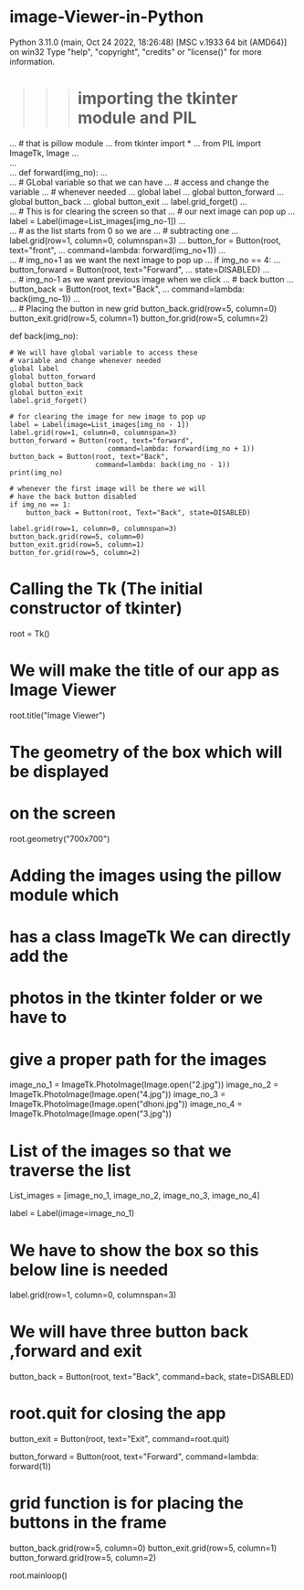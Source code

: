 # image-Viewer-in-Python
Python 3.11.0 (main, Oct 24 2022, 18:26:48) [MSC v.1933 64 bit (AMD64)] on win32
Type "help", "copyright", "credits" or "license()" for more information.
>>> # importing the tkinter module and PIL
... # that is pillow module
... from tkinter import *
... from PIL import ImageTk, Image
...  
...  
... def forward(img_no):
...  
...     # GLobal variable so that we can have
...     # access and change the variable
...     # whenever needed
...     global label
...     global button_forward
...     global button_back
...     global button_exit
...     label.grid_forget()
...  
...     # This is for clearing the screen so that
...     # our next image can pop up
...     label = Label(image=List_images[img_no-1])
...  
...     # as the list starts from 0 so we are
...     # subtracting one
...     label.grid(row=1, column=0, columnspan=3)
...     button_for = Button(root, text="front",
...                         command=lambda: forward(img_no+1))
...  
...     # img_no+1 as we want the next image to pop up
...     if img_no == 4:
...         button_forward = Button(root, text="Forward",
...                                 state=DISABLED)
...  
...     # img_no-1 as we want previous image when we click
...     # back button
...     button_back = Button(root, text="Back",
...                          command=lambda: back(img_no-1))
...  
...     # Placing the button in new grid
    button_back.grid(row=5, column=0)
    button_exit.grid(row=5, column=1)
    button_for.grid(row=5, column=2)
 
 
def back(img_no):
 
    # We will have global variable to access these
    # variable and change whenever needed
    global label
    global button_forward
    global button_back
    global button_exit
    label.grid_forget()
 
    # for clearing the image for new image to pop up
    label = Label(image=List_images[img_no - 1])
    label.grid(row=1, column=0, columnspan=3)
    button_forward = Button(root, text="forward",
                            command=lambda: forward(img_no + 1))
    button_back = Button(root, text="Back",
                         command=lambda: back(img_no - 1))
    print(img_no)
 
    # whenever the first image will be there we will
    # have the back button disabled
    if img_no == 1:
        button_back = Button(root, Text="Back", state=DISABLED)
 
    label.grid(row=1, column=0, columnspan=3)
    button_back.grid(row=5, column=0)
    button_exit.grid(row=5, column=1)
    button_for.grid(row=5, column=2)
 
 
# Calling the Tk (The initial constructor of tkinter)
root = Tk()
 
# We will make the title of our app as Image Viewer
root.title("Image Viewer")
 
# The geometry of the box which will be displayed
# on the screen
root.geometry("700x700")
 
# Adding the images using the pillow module which
# has a class ImageTk We can directly add the
# photos in the tkinter folder or we have to
# give a proper path for the images
image_no_1 = ImageTk.PhotoImage(Image.open("2.jpg"))
image_no_2 = ImageTk.PhotoImage(Image.open("4.jpg"))
image_no_3 = ImageTk.PhotoImage(Image.open("dhoni.jpg"))
image_no_4 = ImageTk.PhotoImage(Image.open("3.jpg"))
 
# List of the images so that we traverse the list
List_images = [image_no_1, image_no_2, image_no_3, image_no_4]
 
label = Label(image=image_no_1)
 
# We have to show the box so this below line is needed
label.grid(row=1, column=0, columnspan=3)
 
# We will have three button back ,forward and exit
button_back = Button(root, text="Back", command=back,
                     state=DISABLED)
 
# root.quit for closing the app
button_exit = Button(root, text="Exit",
                     command=root.quit)
 
button_forward = Button(root, text="Forward",
                        command=lambda: forward(1))
 
# grid function is for placing the buttons in the frame
button_back.grid(row=5, column=0)
button_exit.grid(row=5, column=1)
button_forward.grid(row=5, column=2)
 
root.mainloop()

